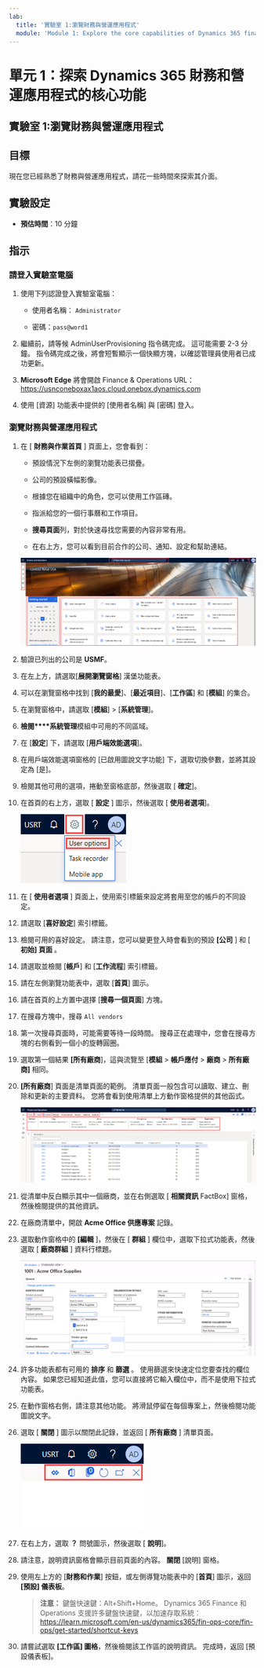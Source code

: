 ```yaml
---
lab:
  title: '實驗室 1:瀏覽財務與營運應用程式'
  module: 'Module 1: Explore the core capabilities of Dynamics 365 finance and operations apps'
---
```


# 單元 1：探索 Dynamics 365 財務和營運應用程式的核心功能

## 實驗室 1:瀏覽財務與營運應用程式

## 目標

現在您已經熟悉了財務與營運應用程式，請花一些時間來探索其介面。

## 實驗設定

- **預估時間**：10 分鐘

## 指示

### 請登入實驗室電腦

1.  使用下列認證登入實驗室電腦：

    - 使用者名稱： `Administrator`

    - 密碼：`pass@word1`

1.  繼續前，請等候 AdminUserProvisioning 指令碼完成。 這可能需要 2-3 分鐘。 指令碼完成之後，將會短暫顯示一個快顯方塊，以確認管理員使用者已成功更新。 

1.  **Microsoft Edge** 將會開啟 Finance & Operations URL：<https://usnconeboxax1aos.cloud.onebox.dynamics.com>

1.  使用 [資源] 功能表中提供的 [使用者名稱] 與 [密碼] 登入。 


### 瀏覽財務與營運應用程式

1.  在 [ **財務與作業首頁** ] 頁面上，您會看到： 

    - 預設情況下左側的瀏覽功能表已摺疊。 

    - 公司的預設橫幅影像。 

    - 根據您在組織中的角色，您可以使用工作區磚。 

    - 指派給您的一個行事曆和工作項目。 

    - **搜尋頁面**列，對於快速尋找您需要的內容非常有用。 

    - 在右上方，您可以看到目前合作的公司、通知、設定和幫助連結。 

    ![Dynamics 365 Finance and Operations 首頁有醒目提示區域。](./media/m1-common-home-page.png)

1.  驗證已列出的公司是 **USMF**。 

1.  在左上方，請選取[**展開瀏覽窗格**] 漢堡功能表。 

1.  可以在瀏覽窗格中找到 [**我的最愛**]、[**最近項目**]、[**工作區**] 和 [**模組**] 的集合。 

1.  在瀏覽窗格中，請選取 [**模組**] > [**系統管理**]。 

1.  **檢閱****系統管理**模組中可用的不同區域。 

1.  在 [**設定**] 下，請選取 [**用戶端效能選項**]。 

1.  在用戶端效能選項窗格的 [已啟用圖說文字功能] 下，選取切換參數，並將其設定為 [是]。 

1.  檢閱其他可用的選項，捲動至窗格底部，然後選取 [ **確定**]。 

1.  在首頁的右上方，選取 [ **設定** ] 圖示，然後選取 [ **使用者選項**]。 

    ![顯示設定圖示和使用者選項下拉式清單的螢幕擷取畫面](./media/m1-common-settings-user-settings.png)

1.  在 [ **使用者選項** ] 頁面上，使用索引標籤來設定將套用至您的帳戶的不同設定。 

1.  請選取 [**喜好設定**] 索引標籤。 

1.  檢閱可用的喜好設定。 請注意，您可以變更登入時會看到的預設 **[公司** ] 和 [ **初始] 頁面** 。 

1.  請選取並檢閱 [**帳戶**] 和 [**工作流程**] 索引標籤。 

1.  請在左側瀏覽功能表中，選取 [**首頁**] 圖示。 

1.  請在首頁的上方置中選擇 [**搜尋一個頁面**] 方塊。 

1.  在搜尋方塊中，搜尋 `All vendors` 

1.  第一次搜尋頁面時，可能需要等待一段時間。 搜尋正在處理中，您會在搜尋方塊的右側看到一個小的旋轉圓圈。 

1.  選取第一個結果 **[所有廠商**]，這與流覽至 [**模組**  >  **帳戶應付**  >  **廠商**  >  **所有廠商]** 相同。 

1.  **[所有廠商**] 頁面是清單頁面的範例。 清單頁面一般包含可以讀取、建立、刪除和更新的主要資料。 您將會看到使用清單上方動作窗格提供的其他函式。 

    ![所有供應商清單會有醒目提示功能的功能表所有供應商清單](./media/m1-common-all-vendor-list-page.png)

1.  從清單中反白顯示其中一個廠商，並在右側選取 [ **相關資訊** FactBox] 窗格，然後檢閱提供的其他資訊。 

1.  在廠商清單中，開啟 **Acme Office 供應專案** 記錄。 

1.  選取動作窗格中的 **[編輯** ]，然後在 [ **群組** ] 欄位中，選取下拉式功能表，然後選取 [ **廠商群組** ] 資料行標題。 

    ![Acme 辦公用品供應商的供應商群組欄標題的螢幕擷取畫面。](./media/m1-common-vendor-group-menu-24493345.png)

1.  許多功能表都有可用的 **排序** 和 **篩選** 。 使用篩選來快速定位您要查找的欄位內容。 如果您已經知道此值，您可以直接將它輸入欄位中，而不是使用下拉式功能表。 

1.  在動作窗格右側，請注意其他功能。 將滑鼠停留在每個專案上，然後檢閱功能圖說文字。 

1.  選取 [ **關閉** ] 圖示以關閉此記錄，並返回 [ **所有廠商** ] 清單頁面。 

    ![清單頁面右上方功能表會顯示用於連接至 [Power Apps]、[Office 應用程式]、[附件]、[重新整理]、[在新視窗中開啟] 與 [關閉] 按鈕的其他功能](./media/m1-common-list-page-additional-features-menu.png)

1.  在右上方，選取 **？** 問號圖示，然後選取 [ **說明**]。 

1.  請注意，說明資訊窗格會顯示目前頁面的內容。 **關閉** [說明] 窗格。 

1.  使用左上方的 [**財務和作業**] 按鈕，或左側導覽功能表中的 [**首頁**] 圖示，返回 **[預設] 儀表板**。 

    > **注意：** 鍵盤快速鍵：Alt+Shift+Home。 Dynamics 365 Finance 和 Operations 支援許多鍵盤快速鍵，以加速存取系統：https://learn.microsoft.com/en-us/dynamics365/fin-ops-core/fin-ops/get-started/shortcut-keys

1.  請嘗試選取 **[工作區] 圖格**，然後檢閱該工作區的說明資訊。 完成時，返回 [預設儀表板]。 

